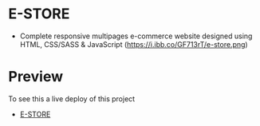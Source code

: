 # E-STORE
* Complete responsive multipages e-commerce website designed using HTML, CSS/SASS & JavaScript
(https://i.ibb.co/GF713rT/e-store.png)

# Preview
To see this a live deploy of this project

  * [E-STORE](https://kwandasilekwa-e-store.netlify.app/)

